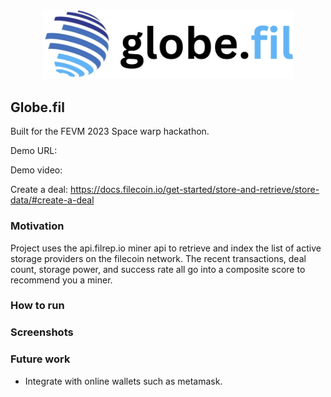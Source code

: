 <br/>
<p align='center'>
    <img src="./img/logo_trans.png" width=400 />
</p>


Globe.fil
----

<!-- Existing tools -->

Built for the FEVM 2023 Space warp hackathon.

Demo URL: 

Demo video:

Create a deal: https://docs.filecoin.io/get-started/store-and-retrieve/store-data/#create-a-deal


### Motivation

Project uses the api.filrep.io miner api to retrieve and index the list of active storage providers on the filecoin network. The recent transactions, deal count, storage power, and success rate all go into a composite score to recommend you a miner.



### How to run


### Screenshots



### Future work

* Integrate with online wallets such as metamask.


<!--

Demo flow:
- Show existing tools:
    https://filmine.io: 
    https://filscan.io/: A lot of unnecessary info
    https://plus.fil.org/miners/: Not sure what to do with this information.
- Drawbacks
- Wanted to create a tool that focused on the business value of filecoin
- Prefills a script for uploading files.


🛠 Discovery tools: Best use of FVM to improve transparency around Filecoin economy participants (e.g., storage providers, storage clients etc.).

Example projects may build trustless reputation systems, retrievability oracles, block explorers and more.

-->